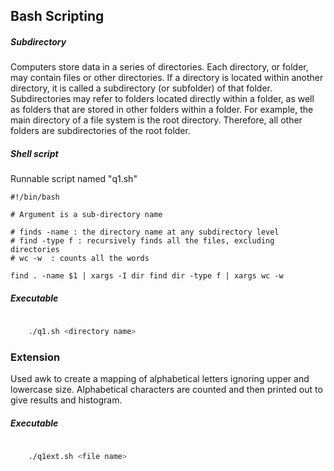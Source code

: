 
## Bash Scripting

##### Subdirectory
Computers store data in a series of directories. Each directory, or folder, may contain files or other directories. If a directory is located within another directory, it is called a subdirectory (or subfolder) of that folder. Subdirectories may refer to folders located directly within a folder, as well as folders that are stored in other folders within a folder. For example, the main directory of a file system is the root directory. Therefore, all other folders are subdirectories of the root folder.

##### Shell script
Runnable script named "q1.sh"
```
#!/bin/bash

# Argument is a sub-directory name

# finds -name : the directory name at any subdirectory level
# find -type f : recursively finds all the files, excluding directories
# wc -w  : counts all the words

find . -name $1 | xargs -I dir find dir -type f | xargs wc -w

```

##### Executable
``` bash
    
    ./q1.sh <directory name>

```

### Extension
Used awk to create a mapping of alphabetical letters ignoring upper and lowercase size. Alphabetical characters are counted and then printed out to give results and histogram.
##### Executable
``` bash
    
    ./q1ext.sh <file name>

```


